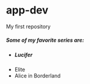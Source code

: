 # app-dev
My first repository
<h5>Some of my favorite series are:</h5>

<ul>
  <li><h5>Lucifer</h5></li>
  <li>Elite</li>
  <li>Alice in Borderland</li>
</ul>
